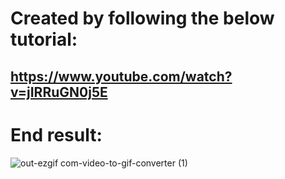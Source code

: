 # Created by following the below tutorial: 
## https://www.youtube.com/watch?v=jIRRuGN0j5E

# End result:
![out-ezgif com-video-to-gif-converter (1)](https://github.com/user-attachments/assets/d7f34957-056d-4943-b2f7-1114ed1fdff1)

